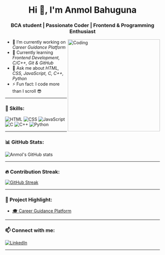 <h1 align="center">Hi 👋, I'm Anmol Bahuguna</h1>
<h3 align="center">BCA student | Passionate Coder | Frontend & Programming Enthusiast</h3>

<img align="right" alt="Coding" width="300" src="https://media.giphy.com/media/qgQUggAC3Pfv687qPC/giphy.gif" />

- 🔭 I’m currently working on *Career Guidance Platform*
- 🌱 Currently learning *Frontend Development, C/C++, Git & GitHub*
- 💬 Ask me about *HTML, CSS, JavaScript, C, C++, Python*
- ⚡ Fun fact: I code more than I scroll 😎

---

### 🧠 Skills:
![HTML](https://img.shields.io/badge/-HTML5-orange?style=flat-square&logo=html5&logoColor=white)
![CSS](https://img.shields.io/badge/-CSS3-blue?style=flat-square&logo=css3&logoColor=white)
![JavaScript](https://img.shields.io/badge/-JavaScript-yellow?style=flat-square&logo=javascript&logoColor=black)
![C](https://img.shields.io/badge/-C-blue?style=flat-square&logo=c&logoColor=white)
![C++](https://img.shields.io/badge/-C++-00599C?style=flat-square&logo=cplusplus&logoColor=white)
![Python](https://img.shields.io/badge/-Python-3776AB?style=flat-square&logo=python&logoColor=white)

---

### 📊 GitHub Stats:
![Anmol's GitHub stats](https://github-readme-stats.vercel.app/api?username=AnmolBahuguna&show_icons=true&theme=tokyonight)

---

### 🔥 Contribution Streak:
[![GitHub Streak](https://streak-stats.demolab.com?user=AnmolBahuguna&theme=tokyonight)](https://git.io/streak-stats)

---

### 📎 Project Highlight:
- [🎓 Career Guidance Platform](https://github.com/AnmolBahuguna/CAREER-GUIDANCE-PLATFORM)

---

### 📫 Connect with me:
[![LinkedIn](https://img.shields.io/badge/-LinkedIn-0077B5?style=for-the-badge&logo=linkedin&logoColor=white)](https://www.linkedin.com/in/anmol-bahuguna-6728a633b?utm_source=share&utm_campaign=share_via&utm_content=profile&utm_medium=android_app)

---
